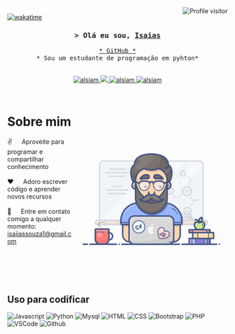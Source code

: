 <!--
<h2 align="center">
  Olá eu sou o Isaias!
  <img src="https://media.giphy.com/media/hvRJCLFzcasrR4ia7z/giphy.gif" width="28">
</h2>
-->

<!--
<p align="center">
  <a href="https://github.com/alsiam"><img src="https://readme-typing-svg.herokuapp.com/?lines=Self%20Taught%20Programmer;Front%20End%20Developer;1.5%2B%20years%20of%20coding%20experience;Always%20learning%20new%20things&center=true&width=380&height=45"></a>
</p>

 -->

<a href="https://komarev.com/ghpvc/?username=alsiam">
  <img align="right" src="https://komarev.com/ghpvc/?username=alsiam&label=Visitors&color=0e75b6&style=flat" alt="Profile visitor" />
</a>


[![wakatime](https://wakatime.com/badge/user/eebb3dd8-d9b2-40de-9b88-6fd6cac99dbc.svg)](https://wakatime.com/@eebb3dd8-d9b2-40de-9b88-6fd6cac99dbc)

<!-- Intro  -->
<h3 align="center">
        <samp>&gt; Olá eu sou,
                <b><a target="_blank" href="https://github.com/Isaiiasjr/Isaiiasjr">Isaias</a></b>
        </samp>
</h3>


<p align="center"> 
  <samp>
    <a href="https://github.com/Isaiiasjr/Isaiiasjr">* GitHub *</a>
    <br>
    * Sou um estudante de programação em pyhton*
    <br>
    <br>
  </samp>
</p>

<p align="center">
 <a href="https://www.linkedin.com/in/isaias-junior-269810234/" target="_blank">
  <img src="https://img.shields.io/badge/LinkedIn-0077B5?style=for-the-badge&logo=linkedin&logoColor=white" alt="alsiam"/>
 </a>
 <a href="" target="_blank">
  <img src="https://img.shields.io/badge/Twitter-1DA1F2?style=for-the-badge&logo=twitter&logoColor=white" />
 </a>
 <a href="https://www.instagram.com/isaiias_jr/" target="_blank">
  <img src="https://img.shields.io/badge/Instagram-fe4164?style=for-the-badge&logo=instagram&logoColor=white" alt="alsiam" />
 </a> 
 <a href="https://web.facebook.com/isaias.souza.39108297https://web.facebook.com/" target="_blank">
  <img src="https://img.shields.io/badge/Facebook-20BEFF?&style=for-the-badge&logo=facebook&logoColor=white" alt="alsiam"  />
  </a> 
</p>
<br />

<!-- About Section -->
 # Sobre mim
 
<p>
 <img align="right" width="350" src="/programmer.gif" alt="Coding gif" />
  
 ✌️ &emsp; Aproveite para programar e compartilhar conhecimento <br/><br/>
 ❤️ &emsp; Adoro escrever código e aprender novos recursos<br/><br/>
 📧 &emsp; Entre em contato comigo a qualquer momento: isaiiassouza1@gmail.com<br/><br/>

</p>

<br/>
<br/>
<br/>

## Uso para codificar

![Javascript](https://img.shields.io/badge/Javascript-F0DB4F?style=for-the-badge&labelColor=black&logo=javascript&logoColor=F0DB4F)
![Python](https://img.shields.io/badge/Python-F0DB4F?style=for-the-badge&labelColor=black&logo=python&logoColor=F0DB4F)
![Mysql](https://img.shields.io/badge/Mysql-007acc?style=for-the-badge&labelColor=black&logo=typescript&logoColor=007acc)
![HTML](https://img.shields.io/badge/HTML5-E34F26?style=for-the-badge&logo=html5&logoColor=white)
![CSS](https://img.shields.io/badge/CSS3-1572B6?style=for-the-badge&logo=css3&logoColor=white)
![Bootstrap](https://img.shields.io/badge/Bootstrap-563D7C?style=for-the-badge&logo=bootstrap&logoColor=white)
![PHP](https://img.shields.io/badge/Php-593D88?style=for-the-badge&logo=php&logoColor=white)
![VSCode](https://img.shields.io/badge/Visual_Studio-0078d7?style=for-the-badge&logo=visual%20studio&logoColor=white)
![Github](https://img.shields.io/badge/Github-F05032?style=for-the-badge&logo=github&logoColor=white)
